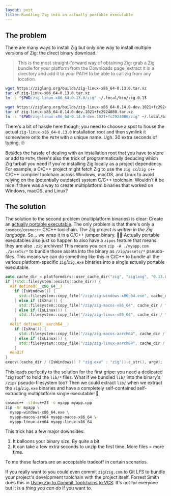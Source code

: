 ```yaml
---
layout: post
title: Bundling Zig into an actually portable executable
---
```


## The problem

There are many ways to install Zig but only one way to install multiple versions of Zig: the direct binary download.

> This is the most straight-forward way of obtaining Zig: grab a Zig bundle for your platform from the Downloads page, extract it in a directory and add it to your PATH to be able to call zig from any location.

```sh
wget https://ziglang.org/builds/zig-linux-x86_64-0.13.0.tar.xz
tar xf zig-linux-x86_64-0.13.0.tar.xz
ln -s "$PWD/zig-linux-x86_64-0.13.0/zig" ~/.local/bin/zig-0.13

wget https://ziglang.org/builds/zig-linux-x86_64-0.14.0-dev.1021+fc2924080.tar.xz
tar xf zig-linux-x86_64-0.14.0-dev.1021+fc2924080.tar.xz
ln -s "$PWD/zig-linux-x86_64-0.14.0-dev.1021+fc2924080/zig" ~/.local/bin/zig-0.14
```

There's a bit of hassle here though; you need to choose a spot to house the actual `zig-linux-x86_64-0.13.0` installation root and then symlink it somewhere onto the `PATH` with a unique name. Ugh. 30 extra seconds of typing. 🙄

Besides the hassle of dealing with an installation root that you have to store or add to `PATH`, there's also the trick of programmatically deducing which Zig tarball you need if you're installing Zig locally as a project dependency. For example, a C/C++ project might fetch Zig to use the `zig cc`/`zig c++` C/C++ compiler toolchain across Windows, macOS, and Linux to avoid relying on the (potentially outdated) system C/C++ toolchain. Wouldn't it be nice if there was a way to create multiplatform binaries that worked on Windows, macOS, and Linux?

## The solution

The solution to the second problem (multiplatform binaries) is clear: Create an [actually portable executable](https://justine.lol/ape.html). The only problem is that there's only a `cosmocc`/`cosmoc++` C/C++ toolchain. The Zig project _is written in the Zig language_. So... we wrap it in a C/C++ jumper binary. 🤷‍♀️ Actually portable executables also just so happen to also have a `zipos` feature that means they are also `.zip` archives! This means you can `zip -A ./myapp.com ./assets/*` to bundle those assets into the binary as `/zip/assets/*` pseudo-files. This means we can do something like this in C/C++ to bundle all the various platform-specific `zig`/`zig.exe` binaries into a single actually portable executable.

```cpp
auto cache_dir = platformdirs::user_cache_dir("zig", "ziglang", "0.13.0");
if (!std::filesystem::exists(cache_dir)) {
  #if defined(__x86_64__)
    if (IsWindows()) {
      std::filesystem::copy_file("/zip/zig-windows-x86_64.exe", cache_dir / "zig.exe");
    } else if (IsXnu()) {
      std::filesystem::copy_file("/zip/zig-macos-x86_64", cache_dir / "zig");
    } else if (IsLinux()) {
      std::filesystem::copy_file("/zip/zig-linux-x86_64", cache_dir / "zig");
    }
  #elif defined(__aarch64__)
    if (IsXnu()) {
      std::filesystem::copy_file("/zip/zig-macos-aarch64", cache_dir / "zig");
    } else if (IsLinux()) {
      std::filesystem::copy_file("/zip/zig-linux-aarch64", cache_dir / "zig");
    }
  #endif
}
execv((cache_dir / (IsWindows() ? "zig.exe" : "zig")).c_str(), argv);
```

This leads perfectly to the solution for the first gripe: you need a dedicated "zig root" to hold the `lib/*` files. What if we bundled `lib/` into the binary's `/zip/` pseudo-filesystem too? Then we could extract `lib/` when we extract the `zig`/`zig.exe` binaries and have a completely self-contained self-extracting multiplatform single executable! 🤩

```sh
cosmoc++ -std=c++23 -o myapp myapp.cpp
zip -Ar myapp \
  myapp-windows-x86_64.exe \
  myapp-macos-arm64 myapp-macos-x86_64 \
  myapp-linux-arm64 myapp-linux-x86_64
```

This trick has a few major downsides:

1. It balloons your binary size. By quite a bit.
2. It can take a few extra seconds to unzip the first time. More files = more time.

To me these factors are an acceptable tradeoff in certain scenarios.

If you really want to you could even commit `zig`/`zig.com` to Git LFS to bundle your project's development toolchain with the project itself. Forrest Smith does this in [Using Zig to Commit Toolchains to VCS](https://www.forrestthewoods.com/blog/using-zig-to-commit-toolchains-to-vcs/). It's not for everyone but it is a _thing you can do_ if you want to.
